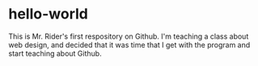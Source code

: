 # hello-world
This is Mr. Rider's first respository on Github.  I'm teaching a class about web design, and decided that it was time that I get with the program and start teaching about Github.
